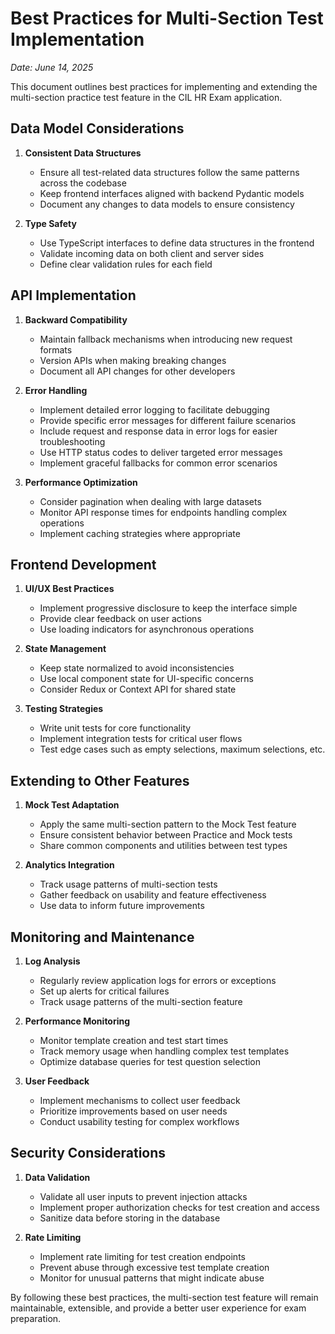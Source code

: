# Best Practices for Multi-Section Test Implementation

*Date: June 14, 2025*

This document outlines best practices for implementing and extending the multi-section practice test feature in the CIL HR Exam application.

## Data Model Considerations

1. **Consistent Data Structures**
   - Ensure all test-related data structures follow the same patterns across the codebase
   - Keep frontend interfaces aligned with backend Pydantic models
   - Document any changes to data models to ensure consistency

2. **Type Safety**
   - Use TypeScript interfaces to define data structures in the frontend
   - Validate incoming data on both client and server sides
   - Define clear validation rules for each field

## API Implementation

1. **Backward Compatibility**
   - Maintain fallback mechanisms when introducing new request formats
   - Version APIs when making breaking changes
   - Document all API changes for other developers

2. **Error Handling**
   - Implement detailed error logging to facilitate debugging
   - Provide specific error messages for different failure scenarios
   - Include request and response data in error logs for easier troubleshooting
   - Use HTTP status codes to deliver targeted error messages
   - Implement graceful fallbacks for common error scenarios

3. **Performance Optimization**
   - Consider pagination when dealing with large datasets
   - Monitor API response times for endpoints handling complex operations
   - Implement caching strategies where appropriate

## Frontend Development

1. **UI/UX Best Practices**
   - Implement progressive disclosure to keep the interface simple
   - Provide clear feedback on user actions
   - Use loading indicators for asynchronous operations

2. **State Management**
   - Keep state normalized to avoid inconsistencies
   - Use local component state for UI-specific concerns
   - Consider Redux or Context API for shared state

3. **Testing Strategies**
   - Write unit tests for core functionality
   - Implement integration tests for critical user flows
   - Test edge cases such as empty selections, maximum selections, etc.

## Extending to Other Features

1. **Mock Test Adaptation**
   - Apply the same multi-section pattern to the Mock Test feature
   - Ensure consistent behavior between Practice and Mock tests
   - Share common components and utilities between test types

2. **Analytics Integration**
   - Track usage patterns of multi-section tests
   - Gather feedback on usability and feature effectiveness
   - Use data to inform future improvements

## Monitoring and Maintenance

1. **Log Analysis**
   - Regularly review application logs for errors or exceptions
   - Set up alerts for critical failures
   - Track usage patterns of the multi-section feature

2. **Performance Monitoring**
   - Monitor template creation and test start times
   - Track memory usage when handling complex test templates
   - Optimize database queries for test question selection

3. **User Feedback**
   - Implement mechanisms to collect user feedback
   - Prioritize improvements based on user needs
   - Conduct usability testing for complex workflows

## Security Considerations

1. **Data Validation**
   - Validate all user inputs to prevent injection attacks
   - Implement proper authorization checks for test creation and access
   - Sanitize data before storing in the database

2. **Rate Limiting**
   - Implement rate limiting for test creation endpoints
   - Prevent abuse through excessive test template creation
   - Monitor for unusual patterns that might indicate abuse

By following these best practices, the multi-section test feature will remain maintainable, extensible, and provide a better user experience for exam preparation.

